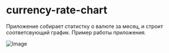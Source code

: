 # currency-rate-chart
Приложение собирает статистку о валюте за месяц, и строит соответсвующий график.
Пример работы приложения.

![Image](https://i.ibb.co/tLJNwY5/image.png)

